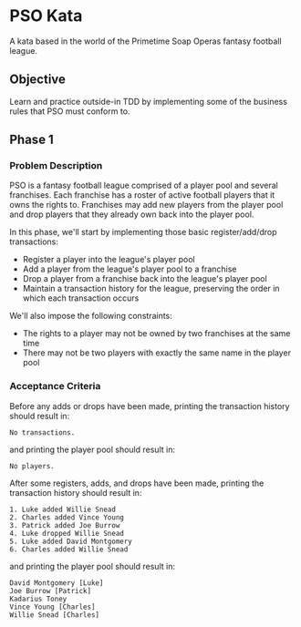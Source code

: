 # PSO Kata
A kata based in the world of the Primetime Soap Operas fantasy football league.

## Objective
Learn and practice outside-in TDD by implementing some of the business rules that PSO must conform to.

## Phase 1
### Problem Description
PSO is a fantasy football league comprised of a player pool and several franchises. Each franchise has a roster of active football players that it owns the rights to. Franchises may add new players from the player pool and drop players that they already own back into the player pool.

In this phase, we'll start by implementing those basic register/add/drop transactions:

* Register a player into the league's player pool
* Add a player from the league's player pool to a franchise
* Drop a player from a franchise back into the league's player pool
* Maintain a transaction history for the league, preserving the order in which each transaction occurs

We'll also impose the following constraints:

* The rights to a player may not be owned by two franchises at the same time
* There may not be two players with exactly the same name in the player pool

### Acceptance Criteria
Before any adds or drops have been made, printing the transaction history should result in:

```
No transactions.
```

and printing the player pool should result in:

```
No players.
```

After some registers, adds, and drops have been made, printing the transaction history should result in:

```
1. Luke added Willie Snead
2. Charles added Vince Young
3. Patrick added Joe Burrow
4. Luke dropped Willie Snead
5. Luke added David Montgomery
6. Charles added Willie Snead
```

and printing the player pool should result in:

```
David Montgomery [Luke]
Joe Burrow [Patrick]
Kadarius Toney
Vince Young [Charles]
Willie Snead [Charles]
```
